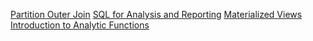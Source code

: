 [Partition Outer Join](http://www.oracle-developer.net/display.php?id=312)
[SQL for Analysis and Reporting](https://docs.oracle.com/cd/B14117_01/server.101/b10736/analysis.htm)
[Materialized Views](https://uhesse.com/2009/07/08/brief-introduction-into-materialized-views/)
[Introduction to Analytic Functions](http://allthingsoracle.com/introduction-to-analytic-functions-part-1-2/)
